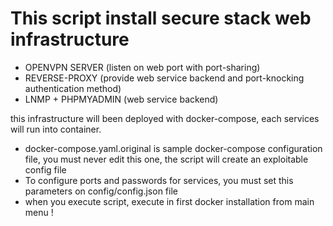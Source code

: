 # This script install secure stack web infrastructure

- OPENVPN SERVER (listen on web port with port-sharing)
- REVERSE-PROXY (provide web service backend and port-knocking authentication method)
- LNMP + PHPMYADMIN (web service backend)

this infrastructure will been deployed with docker-compose, each services will run into container.



- docker-compose.yaml.original is sample docker-compose configuration file, you must never edit this one, the script will create an exploitable config file
- To configure ports and passwords for services, you must set this parameters on config/config.json file
- when you execute script, execute in first docker installation from main menu !
